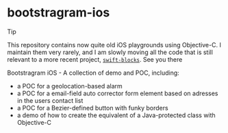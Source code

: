 # bootstragram-ios

> [!TIP]
> This repository contains now quite old iOS playgrounds using Objective-C.
> I maintain them very rarely, and I am slowly moving all the code that is still relevant to
> a more recent project, [`swift-blocks`][1]. See you there

Bootstragram iOS - A collection of demo and POC, including:

- a POC for a geolocation-based alarm
- a POC for a email-field auto corrector form element based on adresses in the users contact list
- a POC for a Bezier-defined button with funky borders
- a demo of how to create the equivalent of a Java-protected class with Objective-C

[1]: https://github.com/dirtyhenry/swift-blocks
